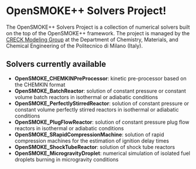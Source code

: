 OpenSMOKE++ Solvers Project!
=====================

The OpenSMOKE++ Solvers Project is a collection of numerical solvers built on the top of the OpenSMOKE++ framework.
The project is managed by the [CRECK Modeling Group][1] at the Department of Chemistry, Materials, and 
Chemical Engineering of the Politecnico di Milano (Italy).


Solvers currently available
---------

 - **OpenSMOKE_CHEMKINPreProcessor**: kinetic pre-processor based on the CHEMKIN format
 - **OpenSMOKE_BatchReactor**: solution of constant pressure or constant volume batch reactors in isothermal or adiabatic conditions
 - **OpenSMOKE_PerfectlyStirredReactor**: solution of constant pressure or constant volume perfectly stirred reactors in isothermal or adiabatic conditions
 - **OpenSMOKE_PlugFlowReactor**: solution of constant pressure plug flow reactors in isothermal or adiabatic conditions 
 - **OpenSMOKE_SRapidCompressionMachine**: solution of rapid compression machines for the estimation of ignition delay times
 - **OpenSMOKE_ShockTubeReactor**: solution of shock tube reactors
 - **OpenSMOKE_MicrogravityDroplet**: numerical simulation of isolated fuel droplets burning in microgravity conditions

  [1]: http://creckmodeling.chem.polimi.it/
